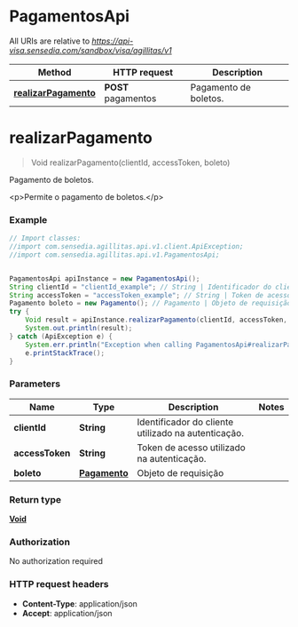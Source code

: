# PagamentosApi

All URIs are relative to *https://api-visa.sensedia.com/sandbox/visa/agillitas/v1*

Method | HTTP request | Description
------------- | ------------- | -------------
[**realizarPagamento**](PagamentosApi.md#realizarPagamento) | **POST** pagamentos | Pagamento de boletos.


<a name="realizarPagamento"></a>
# **realizarPagamento**
> Void realizarPagamento(clientId, accessToken, boleto)

Pagamento de boletos.

&lt;p&gt;Permite o pagamento de boletos.&lt;/p&gt;

### Example
```java
// Import classes:
//import com.sensedia.agillitas.api.v1.client.ApiException;
//import com.sensedia.agillitas.api.v1.PagamentosApi;


PagamentosApi apiInstance = new PagamentosApi();
String clientId = "clientId_example"; // String | Identificador do cliente utilizado na autenticação.
String accessToken = "accessToken_example"; // String | Token de acesso utilizado na autenticação.
Pagamento boleto = new Pagamento(); // Pagamento | Objeto de requisição
try {
    Void result = apiInstance.realizarPagamento(clientId, accessToken, boleto);
    System.out.println(result);
} catch (ApiException e) {
    System.err.println("Exception when calling PagamentosApi#realizarPagamento");
    e.printStackTrace();
}
```

### Parameters

Name | Type | Description  | Notes
------------- | ------------- | ------------- | -------------
 **clientId** | **String**| Identificador do cliente utilizado na autenticação. |
 **accessToken** | **String**| Token de acesso utilizado na autenticação. |
 **boleto** | [**Pagamento**](Pagamento.md)| Objeto de requisição |

### Return type

[**Void**](.md)

### Authorization

No authorization required

### HTTP request headers

 - **Content-Type**: application/json
 - **Accept**: application/json

